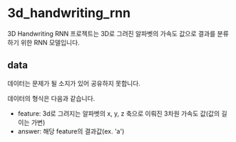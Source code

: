 # 3d_handwriting_rnn

3D Handwriting RNN 프로젝트는 3D로 그려진 알파벳의 가속도 값으로 결과를 분류하기 위한 RNN 모델입니다.

## data
데이터는 문제가 될 소지가 있어 공유하지 못합니다.

데이터의 형식은 다음과 같습니다.

* feature: 3d로 그려지는 알파벳의 x, y, z 축으로 이뤄진 3차원 가속도 값(값의 길이는 가변)
* answer: 해당 feature의 결과값(ex. 'a')